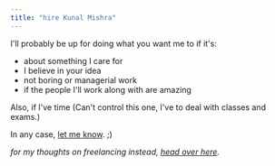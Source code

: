 ```yaml
---
title: "hire Kunal Mishra"
---
```


I'll probably be up for doing what you want me to if it's:
- about something I care for
- I believe in your idea
- not boring or managerial work
- if the people I'll work along with are amazing

Also, if I've time (Can't control this one, I've to deal with classes and exams.)

In any case, [let me know](/lmk). ;)

*for my thoughts on freelancing instead, [head over here](/freelancing).*
